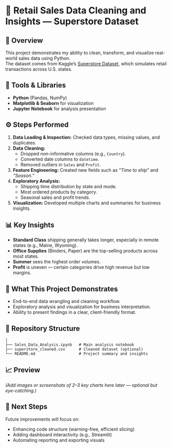 # 🧮 Retail Sales Data Cleaning and Insights — Superstore Dataset

## 📄 Overview
This project demonstrates my ability to clean, transform, and visualize real-world sales data using Python.  
The dataset comes from Kaggle’s [Superstore Dataset](https://www.kaggle.com/datasets/vivek468/superstore-dataset-final), which simulates retail transactions across U.S. states.

## 🧰 Tools & Libraries
- **Python** (Pandas, NumPy)
- **Matplotlib & Seaborn** for visualization
- **Jupyter Notebook** for analysis presentation

## ⚙️ Steps Performed
1. **Data Loading & Inspection:** Checked data types, missing values, and duplicates.  
2. **Data Cleaning:**  
   - Dropped non-informative columns (e.g., `Country`).  
   - Converted date columns to `datetime`.  
   - Removed outliers in `Sales` and `Profit`.  
3. **Feature Engineering:** Created new fields such as *“Time to ship”* and *“Season.”*  
4. **Exploratory Analysis:**  
   - Shipping time distribution by state and mode.  
   - Most ordered products by category.  
   - Seasonal sales and profit trends.  
5. **Visualization:** Developed multiple charts and summaries for business insights.

## 📊 Key Insights
- **Standard Class** shipping generally takes longer, especially in remote states (e.g., Maine, Wyoming).  
- **Office Supplies** (Binders, Paper) are the top-selling products across most states.  
- **Summer** sees the highest order volumes.  
- **Profit** is uneven — certain categories drive high revenue but low margins.

## 🧠 What This Project Demonstrates
- End-to-end data wrangling and cleaning workflow.  
- Exploratory analysis and visualization for business interpretation.  
- Ability to present findings in a clear, client-friendly format.

## 📂 Repository Structure
```
│
├── Sales_Data_Analysis.ipynb   # Main analysis notebook
├── superstore_cleaned.csv      # Cleaned dataset (optional)
└── README.md                   # Project summary and insights
```

## 📈 Preview
*(Add images or screenshots of 2–3 key charts here later — optional but eye-catching.)*

## 🚀 Next Steps
Future improvements will focus on:
- Enhancing code structure (warning-free, efficient slicing)
- Adding dashboard interactivity (e.g., Streamlit)
- Automating reporting and exporting visuals
